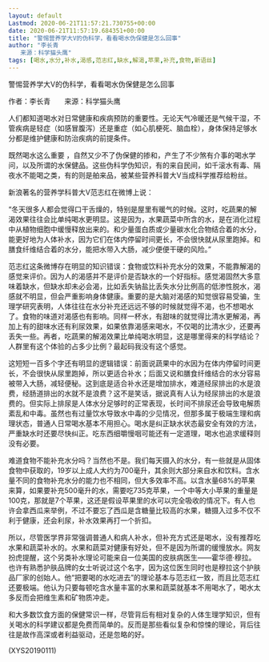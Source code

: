 ```yaml
---
layout: default
Lastmod: 2020-06-21T11:57:21.730755+00:00
date: 2020-06-21T11:57:19.684351+00:00
title: "警惕营养学大V的伪科学，看看喝水伪保健是怎么回事"
author: "李长青
　　来源：科学猫头鹰"
tags: [喝水,水分,补水,渴感,范志红,缺水,解渴,苹果,补充,食物,新语丝]
---
```


警惕营养学大V的伪科学，看看喝水伪保健是怎么回事

作者：李长青　　来源：科学猫头鹰

人们都知道喝水对日常健康和疾病预防的重要性。无论天气冷暖还是气候干湿，不管疾病是轻症（如感冒腹泻）还是重症（如心肌梗死、脑血栓），身体保持足够水分都是维护健康和防治疾病的前提条件。

既然喝水这么重要 ，自然又少不了伪保健的掺和，产生了不少煞有介事的喝水学问，以及所谓的水保健品。这些伪科学伪知识，有的来自民间，如千滚水有毒、隔夜水不能喝之类，有的则是舶来品，被某些营养科普大V当成科学推荐给粉丝。

新浪著名的营养学科普大V范志红在微博上说：

“冬天很多人都会觉得口干舌燥的，特别是屋里有暖气的时候。这时，吃蔬果的解渴效果往往会比单纯喝水更明显。这是因为，水果蔬菜中所含的水，是在消化过程中从植物细胞中缓慢释放出来的。和少量蛋白质或少量碳水化合物结合着的水分，能更好地为人体补水，因为它们在体内停留时间更长，不会很快就从尿里跑掉。和膳食纤维结合着的水分，能把水带入大肠，减少便便干硬的风险。”

范志红这条微博存在明显的知识错误：食物或饮料补充水分的效果，不能靠解渴的感觉来评价。因为人的渴感并不是评价是否缺水的一个好指标。感觉渴固然大多意味着缺水，但缺水却未必会渴，比如丢失钠盐比丢失水分比例高的低渗性脱水，渴感就不明显，但会严重影响身体健康。重要的是大脑对渴感的知觉很容易受骗，生理学研究表明，人体往往在水分补充还远远不够的时候就觉得不渴，也不想喝水了。食物的味道对渴感也有影响。同样一杯水，有甜味的就觉得比清水更解渴，再加上有的甜味水还有利尿效果，如果依靠渴感来喝水，不仅喝的比清水少，还要再丢失一些。再者，吃蔬果的解渴效果比单纯喝水明显，这是哪里得来的科学结论？人群里有这个体验的占多少比例？最起码我没有这个感觉。

这短短一百多个字还有明显的逻辑错误：前面说蔬果中的水因为在体内停留时间更长，不会很快从尿里跑掉，所以更适合补水；后面又说和膳食纤维结合的水分容易被带入大肠，减轻便秘。这到底是适合补水还是增加排水，难道经尿排出的水是浪费，经肠道排出的水就不是浪费？这不是笑话，据说真有人认为经尿排出的水是浪费的。但实际上排尿是人体水分足够时的正常表现，长时间不排尿还会导致电解质紊乱和中毒。虽然也有过量饮水导致水中毒的少见情况，但那多属于极端生理和病理状态，普通人日常喝水基本不用担心。喝水是纠正缺水状态最安全有效的方法，严重缺水时还要尽快纠正。吃东西细嚼慢咽可能还有一定道理，喝水也追求缓释则没有必要。

难道食物不能补充水分吗？当然也不是。我们每天摄入的水分，有一些就是从固体食物中获取的，19岁以上成人大约为700毫升，其余则大部分来自水和饮料。含水量不同的食物补充水分的能力也不相同，但大多效率不高。以含水量68%的苹果来算，如果要补充500毫升的水，需要吃735克苹果，一个中等大小苹果的重量是100克，那就是7个苹果，这还是假设苹果里的水可以完全吸收的情况下。有人也许会拿西瓜来举例，不过不要忘了西瓜是含糖量比较高的水果，糖摄入过多不仅不利于健康，还会利尿，补水效果再打一个折扣。

所以，尽管医学界非常强调普通人和病人补水，但补充方式还是喝水，没有推荐吃水果和蔬菜补水的。水果和蔬菜对健康有好处，但不是因为所谓的缓慢放水。网友扮虎提醒，这个另类补水理论可能来自一位美国的皮肤病医生——霍华德·穆拉。也许有熟悉护肤品牌的女士听说过这个名字，因为这位医生同时也是穆拉这个护肤品厂家的创始人。他“把要喝的水吃进去”的理论基本与范志红一致，而且比范志红还要极端。他认为只要每顿吃含水量丰富的水果和蔬菜就基本不用喝水了，喝水太多反而会把维生素和矿物质冲走。

和大多数饮食方面的保健常识一样，尽管背后有相对复杂的人体生理学知识，但有关喝水的科学建议都是免费而简单的。反而是那些看似复杂和惊悚的理论，背后往往是故作高深或者利益驱动，还是忽略的好。

(XYS20190111)

